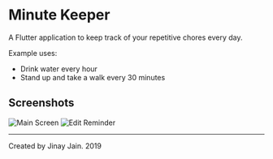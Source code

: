 # Minute Keeper

A Flutter application to keep track of your repetitive chores every day.

Example uses:

- Drink water every hour
- Stand up and take a walk every 30 minutes

## Screenshots

![Main Screen](https://filebin.net/jinay-uploads/yadshot-1563417158.png?t=ya94art6)
![Edit Reminder](https://filebin.net/jinay-uploads/yadshot-1563417201.png?t=xhefx9xe)

---

Created by Jinay Jain. 2019